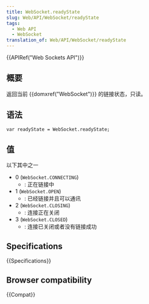 ```yaml
---
title: WebSocket.readyState
slug: Web/API/WebSocket/readyState
tags:
  - Web API
  - WebSocket
translation_of: Web/API/WebSocket/readyState
---
```

{{APIRef("Web Sockets API")}}

## 概要

返回当前 {{domxref("WebSocket")}} 的链接状态，只读。

## 语法

```plain
var readyState = WebSocket.readyState;
```

## 值

以下其中之一

- 0 (`WebSocket.CONNECTING`)
  - : 正在链接中
- 1 (`WebSocket.OPEN`)
  - : 已经链接并且可以通讯
- 2 (`WebSocket.CLOSING`)
  - : 连接正在关闭
- 3 (`WebSocket.CLOSED`)
  - : 连接已关闭或者没有链接成功

## Specifications

{{Specifications}}

## Browser compatibility

{{Compat}}
